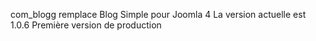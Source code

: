 com_blogg remplace Blog Simple pour Joomla 4
La version actuelle est  1.0.6
Première version de production
